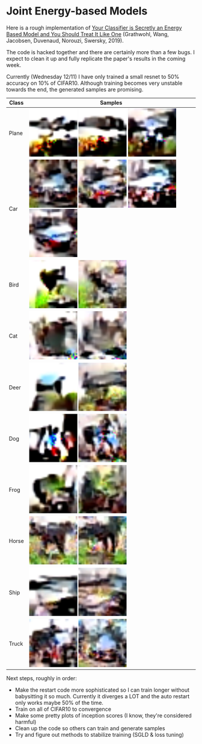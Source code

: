 # Joint Energy-based Models

Here is a rough implementation of [Your Classifier is Secretly an Energy Based Model and You Should Treat It Like One](https://arxiv.org/abs/1912.03263) (Grathwohl, Wang, Jacobsen, Duvenaud, Norouzi, Swersky, 2019).

The code is hacked together and there are certainly more than a few bugs. I expect to clean it up and fully replicate the paper's results in the coming week.

Currently (Wednesday 12/11) I have only trained a small resnet to 50% accuracy on 10% of CIFAR10. Although training becomes very unstable towards the end, the generated samples are promising.

Class | Samples |
--- | ---
Plane | <img src="samples/plane0.png" width=128> <img src="samples/plane1.png" width=128> <img src="samples/plane2.png" width=128>
Car | <img src="samples/car0.png" width=128> <img src="samples/car1.png" width=128> <img src="samples/car2.png" width=128> <img src="samples/car3.png" width=128>
Bird | <img src="samples/bird0.png" width=128> <img src="samples/bird1.png" width=128>
Cat | <img src="samples/cat0.png" width=128> <img src="samples/cat1.png" width=128>
Deer | <img src="samples/deer0.png" width=128> <img src="samples/deer1.png" width=128>
Dog | <img src="samples/dog0.png" width=128> <img src="samples/dog1.png" width=128>
Frog | <img src="samples/frog0.png" width=128> <img src="samples/frog1.png" width=128>
Horse | <img src="samples/horse0.png" width=128> <img src="samples/horse1.png" width=128>
Ship | <img src="samples/ship0.png" width=128> <img src="samples/ship1.png" width=128>
Truck | <img src="samples/truck0.png" width=128> <img src="samples/truck1.png" width=128>

Next steps, roughly in order:
 - Make the restart code more sophisticated so I can train longer without babysitting it so much. Currently it diverges a LOT and the auto restart only works maybe 50% of the time.
 - Train on all of CIFAR10 to convergence
 - Make some pretty plots of inception scores (I know, they're considered harmful)
 - Clean up the code so others can train and generate samples
 - Try and figure out methods to stabilize training (SGLD & loss tuning)


